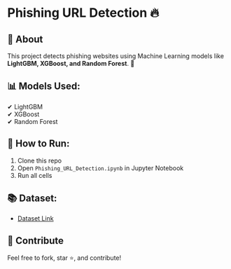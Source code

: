 # Phishing URL Detection 🔥

## 📌 About
This project detects phishing websites using Machine Learning models like **LightGBM, XGBoost, and Random Forest**. 🚀  

## 📊 Models Used:
✔ LightGBM  
✔ XGBoost  
✔ Random Forest  

## 🔧 How to Run:
1. Clone this repo  
2. Open `Phishing_URL_Detection.ipynb` in Jupyter Notebook  
3. Run all cells  

## 📚 Dataset:
- [Dataset Link](https://archive.ics.uci.edu/dataset/967/phiusiil%2Bphishing%2Burl%2Bdataset)  

## 🤝 Contribute
Feel free to fork, star ⭐, and contribute!  

